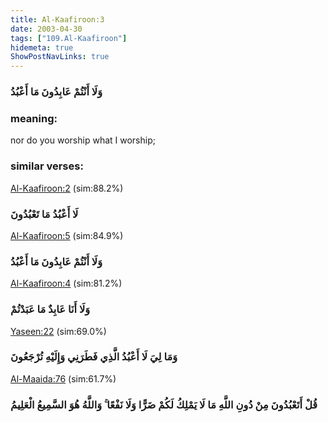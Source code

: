 ```yaml
---
title: Al-Kaafiroon:3
date: 2003-04-30
tags: ["109.Al-Kaafiroon"]
hidemeta: true 
ShowPostNavLinks: true 
---
```

### وَلَا أَنْتُمْ عَابِدُونَ مَا أَعْبُدُ
### meaning: 
nor do you worship what I worship;
### similar verses: 

[Al-Kaafiroon:2](/109/2) (sim:88.2%)

### لَا أَعْبُدُ مَا تَعْبُدُونَ

[Al-Kaafiroon:5](/109/5) (sim:84.9%)

### وَلَا أَنْتُمْ عَابِدُونَ مَا أَعْبُدُ

[Al-Kaafiroon:4](/109/4) (sim:81.2%)

### وَلَا أَنَا عَابِدٌ مَا عَبَدْتُمْ

[Yaseen:22](/36/22) (sim:69.0%)

### وَمَا لِيَ لَا أَعْبُدُ الَّذِي فَطَرَنِي وَإِلَيْهِ تُرْجَعُونَ

[Al-Maaida:76](/5/76) (sim:61.7%)

### قُلْ أَتَعْبُدُونَ مِنْ دُونِ اللَّهِ مَا لَا يَمْلِكُ لَكُمْ ضَرًّا وَلَا نَفْعًا ۚ وَاللَّهُ هُوَ السَّمِيعُ الْعَلِيمُ
